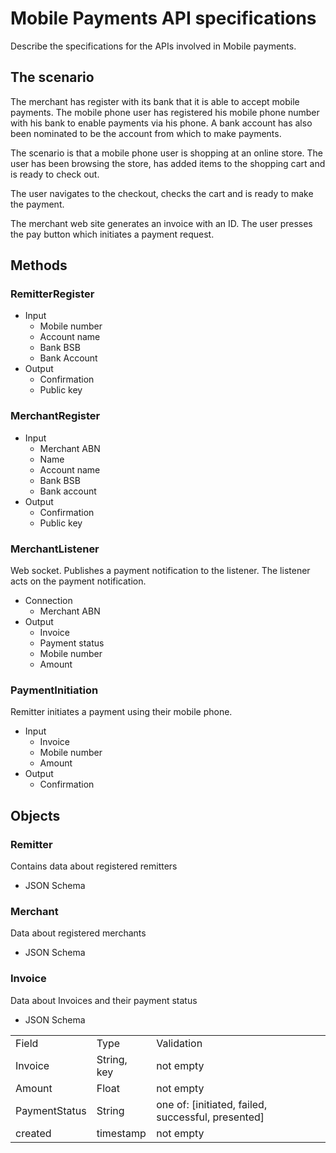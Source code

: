 Mobile Payments API specifications
==================================
Describe the specifications for the APIs involved in Mobile payments.

The scenario
------------

The merchant has register with its bank that it is able to accept mobile payments. The mobile phone user has registered his mobile phone number with his bank to enable payments via his phone. A bank account has also been nominated to be the account from which to make payments.

The scenario is that a mobile phone user is shopping at an online store. The user has been browsing the store, has added items to the shopping cart and is ready to check out.

The user navigates to the checkout, checks the cart and is ready to make the payment.

The merchant web site generates an invoice with an ID. The user presses the pay button which initiates a payment request.

Methods
-------
### RemitterRegister
* Input
  * Mobile number
  * Account name
  * Bank BSB
  * Bank Account
* Output
  * Confirmation
  * Public key

### MerchantRegister
* Input
  * Merchant ABN
  * Name
  * Account name
  * Bank BSB
  * Bank account
* Output
  * Confirmation
  * Public key

### MerchantListener
Web socket. Publishes a payment notification to the listener. The listener acts on the payment notification.
* Connection
  * Merchant ABN
* Output
  * Invoice
  * Payment status
  * Mobile number
  * Amount

### PaymentInitiation
Remitter initiates a payment using their mobile phone.
* Input
  * Invoice
  * Mobile number
  * Amount
* Output
  * Confirmation

Objects
-------
### Remitter
Contains data about registered remitters
* JSON Schema

### Merchant
Data about registered merchants
* JSON Schema

### Invoice
Data about Invoices and their payment status
* JSON Schema

<table>
  <tr>
    <td>Field</td><td>Type</td><td>Validation</td>
  </tr>
  <tr>
    <td>Invoice</td><td>String, key</td><td>not empty</td>
  </tr>
  <tr>
    <td>Amount</td><td>Float</td><td>not empty</td>
  </tr>
  <tr>
    <td>PaymentStatus</td><td>String</td><td>one of: [initiated, failed, successful, presented]</td>
  </tr>
  <tr>
    <td>created</td><td>timestamp</td><td>not empty</td>
  </tr>
</table>

